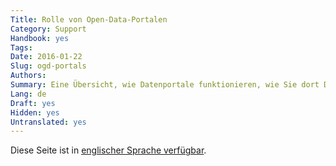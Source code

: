 ```yaml
---
Title: Rolle von Open-Data-Portalen
Category: Support
Handbook: yes
Tags:
Date: 2016-01-22
Slug: ogd-portals
Authors:
Summary: Eine Übersicht, wie Datenportale funktionieren, wie Sie dort Daten veröffentlichen und wo Sie sie finden.
Lang: de
Draft: yes
Hidden: yes
Untranslated: yes
---
```


Diese Seite ist in [englischer Sprache verfügbar](/en/support/ogd-portals).
